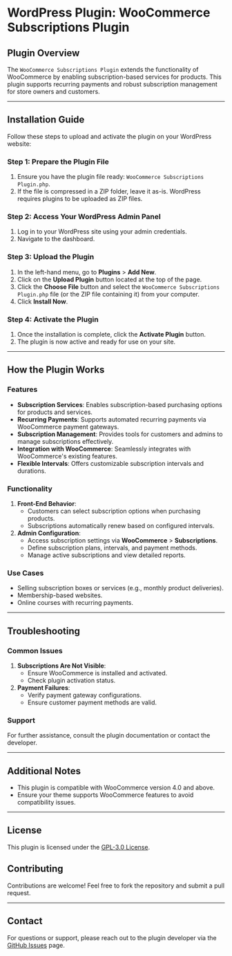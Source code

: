 # WordPress Plugin: WooCommerce Subscriptions Plugin

## Plugin Overview
The `WooCommerce Subscriptions Plugin` extends the functionality of WooCommerce by enabling subscription-based services for products. This plugin supports recurring payments and robust subscription management for store owners and customers.

---

## Installation Guide

Follow these steps to upload and activate the plugin on your WordPress website:

### Step 1: Prepare the Plugin File
1. Ensure you have the plugin file ready: `WooCommerce Subscriptions Plugin.php`.
2. If the file is compressed in a ZIP folder, leave it as-is. WordPress requires plugins to be uploaded as ZIP files.

### Step 2: Access Your WordPress Admin Panel
1. Log in to your WordPress site using your admin credentials.
2. Navigate to the dashboard.

### Step 3: Upload the Plugin
1. In the left-hand menu, go to **Plugins** > **Add New**.
2. Click on the **Upload Plugin** button located at the top of the page.
3. Click the **Choose File** button and select the `WooCommerce Subscriptions Plugin.php` file (or the ZIP file containing it) from your computer.
4. Click **Install Now**.

### Step 4: Activate the Plugin
1. Once the installation is complete, click the **Activate Plugin** button.
2. The plugin is now active and ready for use on your site.

---

## How the Plugin Works

### Features
- **Subscription Services**: Enables subscription-based purchasing options for products and services.
- **Recurring Payments**: Supports automated recurring payments via WooCommerce payment gateways.
- **Subscription Management**: Provides tools for customers and admins to manage subscriptions effectively.
- **Integration with WooCommerce**: Seamlessly integrates with WooCommerce's existing features.
- **Flexible Intervals**: Offers customizable subscription intervals and durations.

### Functionality
1. **Front-End Behavior**:
   - Customers can select subscription options when purchasing products.
   - Subscriptions automatically renew based on configured intervals.
2. **Admin Configuration**:
   - Access subscription settings via **WooCommerce** > **Subscriptions**.
   - Define subscription plans, intervals, and payment methods.
   - Manage active subscriptions and view detailed reports.

### Use Cases
- Selling subscription boxes or services (e.g., monthly product deliveries).
- Membership-based websites.
- Online courses with recurring payments.

---

## Troubleshooting

### Common Issues
1. **Subscriptions Are Not Visible**:
   - Ensure WooCommerce is installed and activated.
   - Check plugin activation status.
2. **Payment Failures**:
   - Verify payment gateway configurations.
   - Ensure customer payment methods are valid.

### Support
For further assistance, consult the plugin documentation or contact the developer.

---

## Additional Notes
- This plugin is compatible with WooCommerce version 4.0 and above.
- Ensure your theme supports WooCommerce features to avoid compatibility issues.

---

## License
This plugin is licensed under the [GPL-3.0 License](https://www.gnu.org/licenses/gpl-2.0.html).

## Contributing
Contributions are welcome! Feel free to fork the repository and submit a pull request.

---

## Contact
For questions or support, please reach out to the plugin developer via the [GitHub Issues](https://github.com/your-repository/issues) page.


